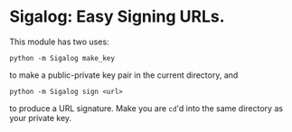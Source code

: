 # Sigalog: Easy Signing URLs.

This module has two uses:

`python -m Sigalog make_key`

to make a public-private key pair in the current directory, and

`python -m Sigalog sign <url>`

to produce a URL signature. Make you are `cd`'d into the same directory as your private key.

